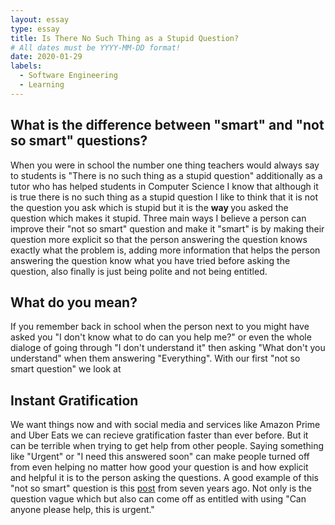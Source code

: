 ```yaml
---
layout: essay
type: essay
title: Is There No Such Thing as a Stupid Question?
# All dates must be YYYY-MM-DD format!
date: 2020-01-29
labels:
  - Software Engineering
  - Learning
---
```


## What is the difference between "smart" and "not so smart" questions?

When you were in school the number one thing teachers would always say to students is "There is no such thing as a stupid question" additionally as a tutor who has helped students in Computer Science I know that although it is true there is no such thing as a stupid question I like to think that it is not the question you ask which is stupid but it is the <b> way </b> you asked the question which makes it stupid. Three main ways I believe a person can improve their "not so smart" question and make it "smart" is by making their question more explicit so that the person answering the question knows exactly what the problem is, adding more information that helps the person answering the question know what you have tried before asking the question, also finally is just being polite and not being entitled.

## What do you mean?

If you remember back in school when the person next to you might have asked you "I don't know what to do can you help me?" or even the whole dialoge of going through "I don't understand it" then asking "What don't you understand" when them answering "Everything". With our first "not so smart question" we look at 

##  Instant Gratification

We want things now and with social media and services like Amazon Prime and Uber Eats we can recieve gratification faster than ever before. But it can be terrible when trying to get help from other people. Saying something like "Urgent" or "I need this answered soon" can make people turned off from even helping no matter how good your question is and how explicit and helpful it is to the person asking the questions. A good example of this "not so smart" question is this <a href="https://stackoverflow.com/questions/13575508/how-to-access-dynamic-generated-html-from-a-firefox-extension">post</a> from seven years ago. Not only is the question vague which but also can come off as entitled with using "Can anyone please help, this is urgent."  
